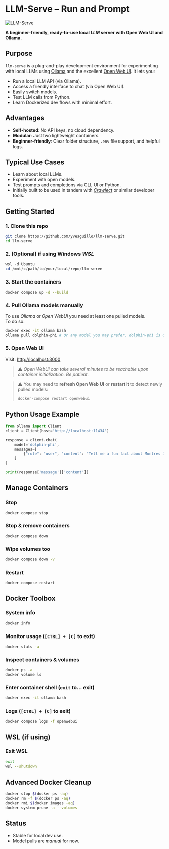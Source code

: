 # LLM-Serve – Run and Prompt

![LLM-Serve](images/llm-serve.avif)

**A beginner-friendly, ready-to-use local *LLM* server with Open Web UI and Ollama.**

## Purpose

`llm-serve` is a plug-and-play development environment for experimenting with local LLMs using [Ollama](https://ollama.com/) and the excellent [Open Web UI](https://github.com/open-webui/open-webui). It lets you:

- Run a local LLM API (via Ollama).
- Access a friendly interface to chat (via Open Web UI).
- Easily switch models.
- Test LLM calls from Python.
- Learn Dockerized dev flows with minimal effort.

## Advantages

- **Self-hosted**: No API keys, no cloud dependency.
- **Modular**: Just two lightweight containers.
- **Beginner-friendly**: Clear folder structure, `.env` file support, and helpful logs.

## Typical Use Cases

- Learn about local LLMs.
- Experiment with open models.
- Test prompts and completions via CLI, UI or Python.
- Initially built to be used in tandem with [*Crawlect*](https://github.com/yvesguillo/crawlect) or similar developer tools.

## Getting Started

### 1. Clone this repo

```bash
git clone https://github.com/yvesguillo/llm-serve.git
cd llm-serve
```

### 2. (Optional) if using Windows *WSL*

```powershell
wsl -d Ubuntu
cd /mnt/c/path/to/your/local/repo/llm-serve
```

### 3. Start the containers

```bash
docker compose up -d --build
```

### 4. Pull Ollama models manually
To use *Ollama* or *Open WebUi* you need at least one pulled models.  
To do so:

```bash
docker exec -it ollama bash
ollama pull dolphin-phi # Or any model you may prefer. dolphin-phi is quite light, capable and perfect for testing.
```

### 5. Open Web UI
Visit: [http://localhost:3000](http://localhost:3000)

>⚠️ *Open WebUi can take several minutes to be reachable upon container initialization. Be patient.*

> ⚠️ You may need to **refresh Open Web UI** or **restart it** to detect newly pulled models:
> ```bash
> docker-compose restart openwebui
> ```

## Python Usage Example

```python
from ollama import Client
client = Client(host='http://localhost:11434')

response = client.chat(
    model='dolphin-phi',
    messages=[
        {"role": "user", "content": "Tell me a fun fact about Montres Jaquet Droz."}
    ]
)

print(response['message']['content'])
```

## Manage Containers

### Stop

```bash
docker compose stop
```

### Stop & remove containers

```bash
docker compose down
```

### Wipe volumes too

```bash
docker compose down -v
```

### Restart

```bash
docker compose restart
```

## Docker Toolbox

### System info

```bash
docker info
```

### Monitor usage (`[CTRL] + [C]` to exit)

```bash
docker stats -a
```

### Inspect containers & volumes

```bash
docker ps -a
docker volume ls
```

### Enter container shell (`exit` to… exit)

```bash
docker exec -it ollama bash
```

### Logs (`[CTRL] + [C]` to exit)

```bash
docker compose logs -f openwebui
```

## WSL (if using)

### Exit WSL

```bash
exit
wsl --shutdown
```

## Advanced Docker Cleanup

```bash
docker stop $(docker ps -aq)
docker rm -f $(docker ps -aq)
docker rmi $(docker images -aq)
docker system prune -a --volumes
```

## Status

- Stable for local dev use.
- Model pulls are *manual* for now.